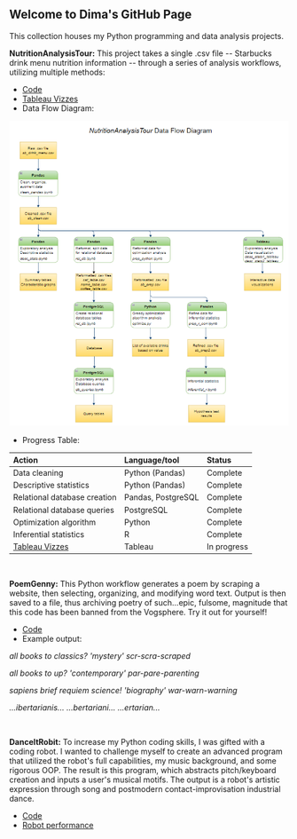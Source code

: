## Welcome to Dima's GitHub Page

This collection houses my Python programming and data analysis projects.


**NutritionAnalysisTour:** This project takes a single .csv file -- Starbucks drink menu nutrition information -- through a series of analysis workflows, utilizing multiple methods:  

   - [Code](https://github.com/Ugi77/projects/tree/main/NutritionAnalysisTour)
   - [Tableau Vizzes](https://public.tableau.com/app/profile/ugi1182) 
   - Data Flow Diagram:
  
![data_flow](https://github.com/Ugi77/projects/blob/main/NutritionAnalysisTour/data_flow.PNG?raw=true)

   - Progress Table:

 | Action | Language/tool | Status |
| :----------- | :----------- | :----------- |
| Data cleaning  | Python (Pandas)     | Complete  |
| Descriptive statistics  | Python (Pandas)   | Complete |
| Relational database creation | Pandas, PostgreSQL  | Complete |
| Relational database queries | PostgreSQL  | Complete |
| Optimization algorithm | Python  | Complete |
| Inferential statistics | R  | Complete |
| [Tableau Vizzes](https://public.tableau.com/app/profile/ugi1182)| Tableau  | In progress |  

<p>&nbsp;</p>

**PoemGenny:** This Python workflow generates a poem by scraping a website, then selecting, organizing, and modifying word text.  Output is then saved to a file, thus archiving poetry of such...epic, fulsome, magnitude that this code has been banned from the Vogsphere.  Try it out for yourself!
  - [Code](https://github.com/Ugi77/projects/tree/main/PoemGenny)
  - Example output:

*all books to classics? 'mystery' scr-scra-scraped* 

*all books to up? 'contemporary' par-pare-parenting* 

*sapiens brief requiem science! 'biography' war-warn-warning*

*...ibertarianis... ...bertariani... ...ertarian...*

<p>&nbsp;</p>

**DanceItRobit:** To increase my Python coding skills, I was gifted with a coding robot. I wanted to challenge myself to create an advanced program that utilized the robot's full capabilities, my music background, and some rigorous OOP. The result is this program, which abstracts pitch/keyboard creation and inputs a user's musical motifs. The output is a robot's artistic expression through song and postmodern contact-improvisation industrial dance.
- [Code](https://github.com/Ugi77/projects/tree/main/DanceItRobit)
- [Robot performance](https://user-images.githubusercontent.com/97997533/157977307-b7b175e4-75cd-48e1-baef-2c861e1e5930.mp4)
 

